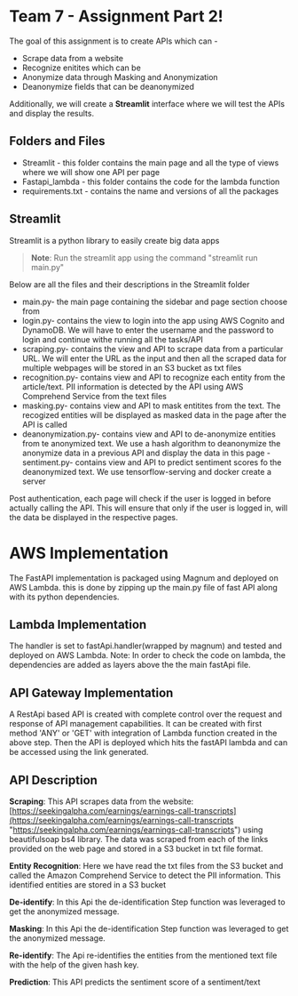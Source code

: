 # Team 7  - Assignment Part 2!

The goal of this assignment is to create APIs which can -
- Scrape data from a website
- Recognize enitites which can be 
- Anonymize data through Masking and Anonymization
- Deanonymize fields that can be deanonymized

Additionally, we will create a **Streamlit** interface where we will test the APIs and display the results.

## Folders and Files

- Streamlit - this folder contains the main page and all the type of views where we will show one API per page 
- Fastapi_lambda - this folder contains the code for the lambda function
- requirements.txt - contains the name and versions of all the packages

## Streamlit  

Streamlit is a python library to easily create big data apps
>**Note**: Run the streamlit app using the command "streamlit run main.py"

Below are all the files and their descriptions in the Streamlit folder  
- main.py- the main page containing the sidebar and page section choose from
- login.py- contains the view to login into the app using AWS Cognito and DynamoDB. We will have to enter the username and the password to login and continue withe running all the tasks/API
- scraping.py- contains the view and API to scrape data from a particular URL. We will enter the URL as the input and then all the scraped data for multiple webpages will be stored in an S3 bucket as txt files
- recognition.py- contains view and API to recognize each entity from the article/text. PII information is detected by the API using AWS Comprehend Service from the text files
- masking.py- contains view and API to mask entitites from the text. The recogized entities will be displayed as masked data in the page after the API is called
- deanonymization.py- contains view and API to de-anonymize entities from te anonymized text. We use a hash algorithm to deanonymize the anonymize data in a previous API and display the data in this page
-sentiment.py- contains view and API to predict sentiment scores fo the deanonymized text. We use tensorflow-serving and docker create a server

Post authentication, each page will check if the user is logged in before actually calling the API. This will ensure that only if the user is logged in, will the data be displayed in the  respective pages.

# AWS Implementation

The FastAPI implementation is packaged using Magnum and deployed on AWS Lambda. this is done by zipping up the main.py file of fast API along with its python dependencies.

## Lambda Implementation

The handler is set to fastApi.handler(wrapped by magnum) and tested and deployed on AWS Lambda. Note: In order to check the code on lambda, the dependencies are added as layers above the the main fastApi file.

## API Gateway Implementation

A RestApi based API is created with complete control over the request and response of API management capabilities. It can be created with first method 'ANY' or 'GET' with integration of Lambda function created in the above step. Then the API is deployed which hits the fastAPI lambda and can be accessed using the link generated. 

## API Description

**Scraping**: This API scrapes data from the website: [https://seekingalpha.com/earnings/earnings-call-transcripts](https://seekingalpha.com/earnings/earnings-call-transcripts "https://seekingalpha.com/earnings/earnings-call-transcripts") using beautifulsoap bs4 library. The data was scraped from each of the links provided on the web page and stored in a S3 bucket in txt file format.

**Entity Recognition**: Here we have read the txt files from the S3 bucket and called the Amazon Comprehend Service to detect the PII information. This identified entities are stored in a S3 bucket

**De-identify**: In this Api the de-identification Step function was leveraged to get the anonymized message.

**Masking**: In this Api the de-identification Step function was leveraged to get the anonymized message.

**Re-identify**: The Api re-identifies the entities from the mentioned text file with the help of the given hash key.

**Prediction**: This API predicts the sentiment score of a sentiment/text